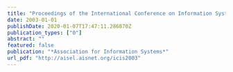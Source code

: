 ```yaml
---
title: "Proceedings of the International Conference on Information Systems, ICIS 2003, December 14-17, 2003, Seattle, Washington, USA"
date: 2003-01-01
publishDate: 2020-01-07T17:47:11.286870Z
publication_types: ["0"]
abstract: ""
featured: false
publication: "*Association for Information Systems*"
url_pdf: "http://aisel.aisnet.org/icis2003"
---
```


